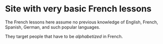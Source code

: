 # Site with very basic French lessons

The French lessons here assume no previous knowledge of English, French, Spanish, German, and such popular languages.

They target people that have to be *alphabetized* in French.

